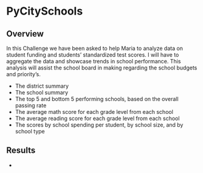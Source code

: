 # PyCitySchools

## Overview 
In this Challenge we have been asked to help Maria to analyze data on student funding and students’ standardized test scores. I will have to aggregate the data and showcase trends in school performance. This analysis will assist the school board in making regarding the school budgets and priority’s. 
 - The district summary
 - The school summary
 - The top 5 and bottom 5 performing schools, based on the overall passing rate
 - The average math score for each grade level from each school
 - The average reading score for each grade level from each school
 - The scores by school spending per student, by school size, and by school type

## Results
* 
